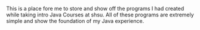 This is a place fore me to store and show off the programs I had created while taking intro Java Courses at shsu. All of these programs are extremely simple and show the foundation of my Java experience.

